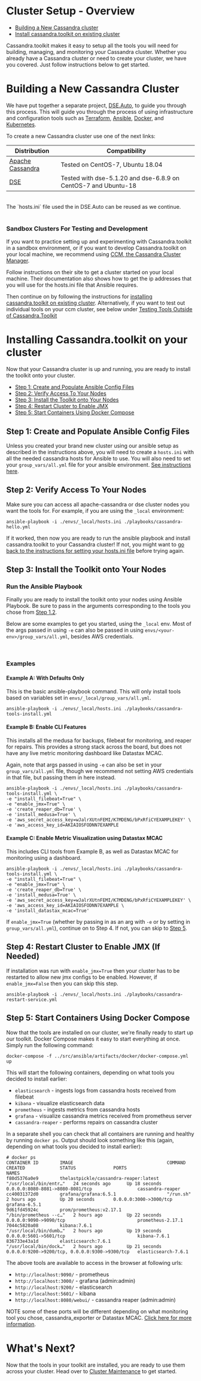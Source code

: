 # Cluster Setup - Overview
- [Building a New Cassandra cluster](#building-a-new-cassandra-cluster)
- [Install cassandra.toolkit on existing cluster](#installing-cassandra.toolkit-on-your-cluster)

Cassandra.toolkit makes it easy to setup all the tools you will need for building, managing, and monitoring your Cassandra cluster. Whether you already have a Cassandra cluster or need to create your cluster, we have you covered. Just follow instructions below to get started.


# Building a New Cassandra Cluster
We have put together a separate project, [DSE.Auto](https://github.com/Anant/DSE.Auto), to guide you through this process. This will guide you through the process of using infrastructure and configuration tools such as [Terraform](https://www.terraform.io/), [Ansible](https://github.com/ansible/ansible), [Docker](https://www.docker.com/), and [Kubernetes](https://kubernetes.io/).

To create a new Cassandra cluster use one of the next links:

| Distribution | Compatibility |
| ------------ | ------------- | 
| [Apache Cassandra](https://github.com/Anant/DSE.Auto/tree/master/ansible/cassandra) | Tested on CentOS-7, Ubuntu 18.04 |
| [DSE](https://github.com/Anant/DSE.Auto/tree/master/ansible/datastax) | Tested with dse-5.1.20 and dse-6.8.9 on CentOS-7 and Ubuntu-18 |

<br/>
The `hosts.ini` file used the in DSE.Auto can be reused as we continue.
<br/>
<br/>

### Sandbox Clusters For Testing and Development
If you want to practice setting up and experimenting with Cassandra.toolkit in a sandbox environment, or if you want to develop Cassandra.toolkit on your local machine, we recommend using [CCM, the Cassandra Cluster Manager](https://github.com/riptano/ccm). 

Follow instructions on their site to get a cluster started on your local machine. Their documentation also shows how to get the ip addresses that you will use for the hosts.ini file that Ansible requires. 

Then continue on by following the instructions for [installing cassandra.toolkit on existing cluster](#installing-cassandra.toolkit-on-your-cluster). Alternatively, if you want to test out individual tools on your ccm cluster, see below under [Testing Tools Outside of Cassandra.Toolkit](#testing-tools-without-ansible)

# Installing Cassandra.toolkit on your cluster

Now that your Cassandra cluster is up and running, you are ready to install the toolkit onto your cluster.

- [Step 1: Create and Populate Ansible Config Files](#step-1-create-and-populate-ansible-config-files)
- [Step 2: Verify Access To Your Nodes](#step-2-verify-access-to-your-nodes)
- [Step 3: Install the Toolkit onto Your Nodes](#step-3-install-the-toolkit-onto-your-nodes)
- [Step 4: Restart Cluster to Enable JMX](#step-4-restart-cluster-to-enable-jmx-if-needed)
- [Step 5: Start Containers Using Docker Compose](#step-5-start-containers-using-docker-compose)

## Step 1: Create and Populate Ansible Config Files
Unless you created your brand new cluster using our ansible setup as described in the instructions above, you will need to create a `hosts.ini` with all the needed cassandra hosts for Ansible to use. You will also need to set your `group_vars/all.yml` file for your ansible environment. [See instructions here](./setup.ansible-config-files.md).

## Step 2: Verify Access To Your Nodes
Make sure you can access all apache-cassandra or dse cluster nodes you want the tools for. For example, if you are using the `_local` environment:

```
ansible-playbook -i ./envs/_local/hosts.ini ./playbooks/cassandra-hello.yml
```

If it worked, then now you are ready to run the ansible playbook and install cassandra.toolkit to your Cassandra cluster! If not, you might want to [go back to the instructions for setting your hosts.ini file](./setup.ansible-config-files.md#Step-1.1-list-all-hosts-in-hosts.ini) before trying again. 

## Step 3: Install the Toolkit onto Your Nodes

### Run the Ansible Playbook
Finally you are ready to install the toolkit onto your nodes using Ansible Playbook. Be sure to pass in the arguments corresponding to the tools you chose from [Step 1.2](./setup.ansible-config-files.md#step-1.2-choose-what-tools-to-install). 

Below are some examples to get you started, using the `_local` env. Most of the args passed in using `-e` can also be passed in using `envs/<your-env>/group_vars/all.yml`, besides AWS credentials.

<br/>

### Examples
#### Example A: With Defaults Only
This is the basic ansible-playbook command. This will only install tools based on variables set in `envs/_local/group_vars/all.yml`.

```
ansible-playbook -i ./envs/_local/hosts.ini ./playbooks/cassandra-tools-install.yml
```

#### Example B: Enable CLI Features
This installs all the medusa for backups, filebeat for monitoring, and reaper for repairs. This provides a strong stack across the board, but does not have any live metric monitoring dashboard like Datastax MCAC.

Again, note that args passed in using `-e` can also be set in your `group_vars/all.yml` file, though we recommend not setting AWS credentials in that file, but passing them in here instead.

```
ansible-playbook -i ./envs/_local/hosts.ini ./playbooks/cassandra-tools-install.yml \
-e "install_filebeat=True" \
-e "enable_jmx=True" \
-e 'create_reaper_db=True' \
-e 'install_medusa=True' \
-e 'aws_secret_access_key=wJalrXUtnFEMI/K7MDENG/bPxRfiCYEXAMPLEKEY' \
-e 'aws_access_key_id=AKIAIOSFODNN7EXAMPLE 
```

#### Example C: Enable Metric Visualization using Datastax MCAC
This includes CLI tools from Example B, as well as Datastax MCAC for monitoring using a dashboard.
```
ansible-playbook -i ./envs/_local/hosts.ini ./playbooks/cassandra-tools-install.yml \
-e "install_filebeat=True" \
-e "enable_jmx=True" \
-e 'create_reaper_db=True' \
-e 'install_medusa=True' \
-e 'aws_secret_access_key=wJalrXUtnFEMI/K7MDENG/bPxRfiCYEXAMPLEKEY' \
-e 'aws_access_key_id=AKIAIOSFODNN7EXAMPLE \
-e 'install_datastax_mcac=True' 
```

If `enable_jmx=True` (whether by passing in as an arg with `-e` or by setting in `group_vars/all.yml`), continue on to Step 4. If not, you can skip to [Step 5](#). 

## Step 4: Restart Cluster to Enable JMX (If Needed)
If installation was run with `enable_jmx=True` then your cluster has to be restarted to allow new jmx configs to be enabled. However, if `enable_jmx=False` then you can skip this step.

```
ansible-playbook -i ./envs/_local/hosts.ini ./playbooks/cassandra-restart-service.yml
```
 
## Step 5: Start Containers Using Docker Compose
Now that the tools are installed on our cluster, we're finally ready to start up our toolkit. Docker Compose makes it easy to start everything at once. Simply run the following command:
```
docker-compose -f ../src/ansible/artifacts/docker/docker-compose.yml up
```

This will start the following containers, depending on what tools you decided to install earlier:
- `elasticsearch` - ingests logs from cassandra hosts received from filebeat
- `kibana` - visualize elasticsearch data
- `prometheus` - ingests metrics from cassandra hosts
- `grafana` - visualize cassandra metrics received from prometheus server
- `cassandra-reaper` - performs repairs on cassandra cluster

In a separate shell you can check that all containers are running and healthy by running `docker ps`. Output should look something like this (again, depending on what tools you decided to install earlier):

```
# docker ps 
CONTAINER ID        IMAGE                                   COMMAND                  CREATED             STATUS              PORTS                                            NAMES
f80d5376a0e9        thelastpickle/cassandra-reaper:latest   "/usr/local/bin/entr…"   24 seconds ago      Up 18 seconds       0.0.0.0:8080-8081->8080-8081/tcp                 cassandra-reaper
cc40031372d0        grafana/grafana:6.5.1                   "/run.sh"                2 hours ago         Up 20 seconds       0.0.0.0:3000->3000/tcp                           grafana-6.5.1
9d61fd45924c        prom/prometheus:v2.17.1                 "/bin/prometheus --c…"   2 hours ago         Up 22 seconds       0.0.0.0:9090->9090/tcp                           prometheus-2.17.1
7044c5820a08        kibana:7.6.1                            "/usr/local/bin/dumb…"   2 hours ago         Up 19 seconds       0.0.0.0:5601->5601/tcp                           kibana-7.6.1
836733e43a1d        elasticsearch:7.6.1                     "/usr/local/bin/dock…"   2 hours ago         Up 21 seconds       0.0.0.0:9200->9200/tcp, 0.0.0.0:9300->9300/tcp   elasticsearch-7.6.1
```

The above tools are available to access in the browser at following urls:
- `http://localhost:9090/` - prometheus 
- `http://localhost:3000/` - grafana (admin:admin)
- `http://localhost:9200/` - elasticsearch
- `http://localhost:5601/` - kibana
- `http://localhost:8080/webui/` - cassandra reaper (admin:admin)

NOTE some of these ports will be different depending on what monitoring tool you chose, cassandra_exporter or Datastax MCAC. [Click here for more information](./setup.metrics-monitoring.md).

# What's Next?
Now that the tools in your toolkit are installed, you are ready to use them across your cluster. Head over to [Cluster Maintenance](../cluster-maintenance/README.md) to get started.
